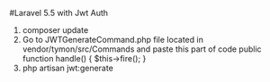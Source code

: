 #Laravel 5.5 with Jwt Auth

1. composer update
2. Go to JWTGenerateCommand.php file located in vendor/tymon/src/Commands and paste this part of code public function handle() { $this->fire(); }
3. php artisan jwt:generate
